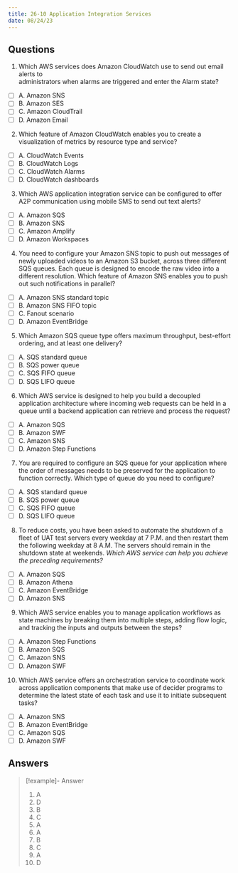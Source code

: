 ```yaml
---
title: 26-10 Application Integration Services
date: 08/24/23
---
```


## Questions

1. Which AWS services does Amazon CloudWatch use to send out email alerts to  
   administrators when alarms are triggered and enter the Alarm state?

* [ ] A. Amazon SNS
* [ ] B. Amazon SES
* [ ] C. Amazon CloudTrail
* [ ] D. Amazon Email

2. Which feature of Amazon CloudWatch enables you to create a visualization of metrics by resource type and service?

* [ ] A. CloudWatch Events
* [ ] B. CloudWatch Logs
* [ ] C. CloudWatch Alarms
* [ ] D. CloudWatch dashboards

3. Which AWS application integration service can be configured to offer A2P communication using mobile SMS to send out text alerts?

* [ ] A. Amazon SQS
* [ ] B. Amazon SNS
* [ ] C. Amazon Amplify
* [ ] D. Amazon Workspaces

4. You need to configure your Amazon SNS topic to push out messages of newly uploaded videos to an Amazon S3 bucket, across three different SQS queues. Each queue is designed to encode the raw video into a different resolution. Which feature of Amazon SNS enables you to push out such notifications in parallel?

* [ ] A. Amazon SNS standard topic
* [ ] B. Amazon SNS FIFO topic
* [ ] C. Fanout scenario
* [ ] D. Amazon EventBridge

5. Which Amazon SQS queue type offers maximum throughput, best-effort ordering, and at least one delivery?

* [ ] A. SQS standard queue
* [ ] B. SQS power queue
* [ ] C. SQS FIFO queue
* [ ] D. SQS LIFO queue

6. Which AWS service is designed to help you build a decoupled application architecture where incoming web requests can be held in a queue until a backend application can retrieve and process the request?

* [ ] A. Amazon SQS
* [ ] B. Amazon SWF
* [ ] C. Amazon SNS
* [ ] D. Amazon Step Functions

7. You are required to configure an SQS queue for your application where the order of messages needs to be preserved for the application to function correctly. Which type of queue do you need to configure?

* [ ] A. SQS standard queue
* [ ] B. SQS power queue
* [ ] C. SQS FIFO queue
* [ ] D. SQS LIFO queue

8. To reduce costs, you have been asked to automate the shutdown of a fleet of UAT test servers every weekday at 7 P.M. and then restart them the following weekday at 8 A.M. The servers should remain in the shutdown state at weekends. *Which AWS service can help you achieve the preceding requirements?*

* [ ] A. Amazon SQS
* [ ] B. Amazon Athena
* [ ] C. Amazon EventBridge
* [ ] D. Amazon SNS

9. Which AWS service enables you to manage application workflows as state machines by breaking them into multiple steps, adding flow logic, and tracking the inputs and outputs between the steps?

* [ ] A. Amazon Step Functions
* [ ] B. Amazon SQS
* [ ] C. Amazon SNS
* [ ] D. Amazon SWF

10. Which AWS service offers an orchestration service to coordinate work across application components that make use of decider programs to determine the latest state of each task and use it to initiate subsequent tasks?

* [ ] A. Amazon SNS
* [ ] B. Amazon EventBridge
* [ ] C. Amazon SQS
* [ ] D. Amazon SWF

## Answers

 > 
 > \[!example\]- Answer
 > 
 > 1. A 
 > 1. D 
 > 1. B 
 > 1. C 
 > 1. A 
 > 1. A 
 > 1. B 
 > 1. C 
 > 1. A 
 > 1. D
